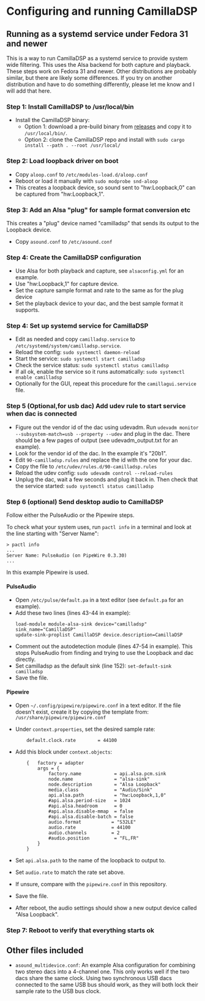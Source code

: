 # Configuring and running CamillaDSP

## Running as a systemd service under Fedora 31 and newer
This is a way to run CamillaDSP as a systemd service to provide system wide filtering. This uses the Alsa backend for both capture and playback. These steps work on Fedora 31 and newer. Other distributions are probably similar, but there are likely some differences. If you try on another distribution and have to do something differently, please let me know and I will add that here.

### Step 1: Install CamillaDSP to /usr/local/bin
- Install the CamillaDSP binary:
  - Option 1: download a pre-build binary from [releases](https://github.com/HEnquist/camilladsp/releases) and copy it to `/usr/local/bin/`.
  - Option 2: clone the CamillaDSP repo and install with ```sudo cargo install --path . --root /usr/local/```

### Step 2: Load loopback driver on boot
- Copy ```aloop.conf``` to ```/etc/modules-load.d/aloop.conf```
- Reboot or load it manually with ```sudo modprobe snd-aloop```
- This creates a loopback device, so sound sent to "hw:Loopback,0" can be captured from "hw:Loopback,1".


### Step 3: Add an Alsa "plug" for sample format conversion etc
This creates a "plug" device named "camilladsp" that sends its output to the Loopback device.
- Copy ```asound.conf``` to ```/etc/asound.conf```


### Step 4: Create the CamillaDSP configuration
- Use Alsa for both playback and capture, see ```alsaconfig.yml``` for an example.
- Use "hw:Loopback,1" for capture device.
- Set the capture sample format and rate to the same as for the plug device
- Set the playback device to your dac, and the best sample format it supports.


### Step 4: Set up systemd service for CamillaDSP
- Edit as needed and copy ```camilladsp.service``` to ```/etc/systemd/system/camilladsp.service```.
- Reload the config: ```sudo systemctl daemon-reload```
- Start the service: ```sudo systemctl start camilladsp```
- Check the service status: ```sudo systemctl status camilladsp```
- If all ok, enable the service so it runs automatically: ```sudo systemctl enable camilladsp```
- Optionally for the GUI, repeat this procedure for the `camillagui.service` file.

### Step 5 (Optional,for usb dac) Add udev rule to start service when dac is connected
- Figure out the vendor id of the dac using udevadm. Run ```udevadm monitor --subsystem-match=usb --property --udev``` and plug in the dac. There should be a few pages of output (see udevadm_output.txt for an example). 
- Look for the vendor id of the dac. In the example it's "20b1".
- Edit ```90-camilladsp.rules``` and replace the id with the one for your dac.
- Copy the file to ```/etc/udev/rules.d/90-camilladsp.rules```
- Reload the udev config: ```sudo udevadm control --reload-rules```
- Unplug the dac, wait a few seconds and plug it back in. Then check that the service started: ```sudo systemctl status camilladsp```


### Step 6 (optional) Send desktop audio to CamillaDSP
Follow either the PulseAudio or the Pipewire steps.

To check what your system uses, run `pactl info` in a terminal and look at the line starting with "Server Name":
```
> pactl info
...
Server Name: PulseAudio (on PipeWire 0.3.30)
...
```
In this example Pipewire is used. 

#### PulseAudio
- Open ```/etc/pulse/default.pa``` in a text editor (see ```default.pa``` for an example).
- Add these two lines (lines 43-44 in example):
    ```
    load-module module-alsa-sink device="camilladsp" sink_name="CamillaDSP"
    update-sink-proplist CamillaDSP device.description=CamillaDSP
    ```
- Comment out the autodetection module (lines 47-54 in example). This stops PulseAudio from finding and trying to use the Loopback and dac directly.
- Set camilladsp as the default sink (line 152): ```set-default-sink camilladsp```
- Save the file.

#### Pipewire
- Open ```~/.config/pipewire/pipewire.conf``` in a text editor. If the file doesn't exist, create it by copying the template from: ```/usr/share/pipewire/pipewire.conf```
- Under `context.properties`, set the desired sample rate:
    ```
        default.clock.rate        = 44100
    ```

- Add this block under `context.objects`:

    ```
        {   factory = adapter
            args = {
                factory.name            = api.alsa.pcm.sink
                node.name               = "alsa-sink"
                node.description        = "Alsa Loopback"
                media.class             = "Audio/Sink"
                api.alsa.path           = "hw:Loopback,1,0"
                #api.alsa.period-size   = 1024
                #api.alsa.headroom      = 0
                #api.alsa.disable-mmap  = false
                #api.alsa.disable-batch = false
                audio.format           = "S32LE"
                audio.rate             = 44100
                audio.channels         = 2
                #audio.position         = "FL,FR"
            }
        }
    ```
- Set `api.alsa.path` to the name of the loopback to output to.
- Set `audio.rate` to match the rate set above.
- If unsure, compare with the `pipewire.conf` in this repository.
- Save the file.
- After reboot, the audio settings should show a new output device called "Alsa Loopback".

### Step 7: Reboot to verify that everything starts ok

## Other files included
- `asound_multidevice.conf`: An example Alsa configuration for combining two stereo dacs into a 4-channel one. This only works well if the two dacs share the same clock. Using two synchronous USB dacs connected to the same USB bus should work, as they will both lock their sample rate to the USB bus clock.



